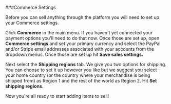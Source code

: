 ###Commerce Settings

Before you can sell anything through the platform you will need to set up your Commerce settings. 

Click **Commerce** in the main menu. If you haven't yet connected your payment options you'll need to do that now. Once those are set up, open **Commerce settings** and set your primary currency and select the PayPal and/or Stripe email addresses associated with your accounts from the dropdown menus. Once those are set up hit **Save sales settings.**

 Next select the **Shipping regions** tab. We give you two options for shipping. You can choose to set it up however you like but we suggest you select your home country (or the country where your merchandise is being shipped from) as Region 1 and the rest of the world as Region 2. Hit **Set shipping regions.**

 Now you're all ready to start adding items to sell! 